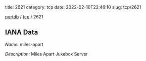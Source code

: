 title: 2621
category: tcp
date: 2022-02-10T22:46:10
slug: tcp/2621

[portdb](/) / [tcp](/category/tcp.html) / 2621


## IANA Data

_Name:_ miles-apart

_Description:_ Miles Apart Jukebox Server

